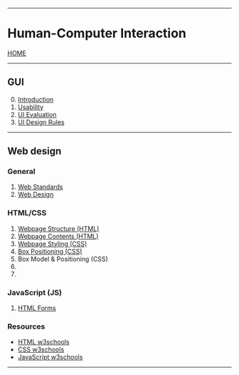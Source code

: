 
---
# Human-Computer Interaction

[HOME](/README.md)

---

## GUI

0. [Introduction](data/10_Intro.md)
1. [Usability](data/11_Usability.md)
2. [UI Evaluation](data/12_Eval.md)
3. [UI Design Rules](data/13_Rules.md)

---
## Web design
### General
1. [Web Standards](data/21_Standards.md)
2. [Web Design](data/21_Standards.md)
### HTML/CSS
1. [Webpage Structure (HTML)](data/31_IntroHTML.md)
2. [Webpage Contents (HTML)](data/32_BodyHTML.md)
3. [Webpage Styling (CSS)](data/33_StylesCSS.md)
4. [Box Positioning (CSS)](data/34_Positioning.md)
5. Box Model & Positioning (CSS)
6. 
7. 
### JavaScript (JS)
1. [HTML Forms](data/41_Forms.md)

### Resources
- [HTML w3schools](https://www.w3schools.com/)
- [CSS w3schools](https://www.w3schools.com/css/default.asp)
- [JavaScript w3schools](https://www.w3schools.com/js/default.asp)
---
